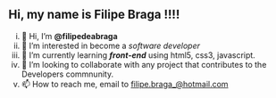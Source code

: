  <h2>Hi, my name is Filipe Braga !!!!</h2>

<ol type="i">
  <li> 👋 Hi, I’m <strong>@filipedeabraga</strong>
  <li> 👀 I’m interested in become a <em>software developer</em>
  <li> 🌱 I’m currently learning <strong><em>front-end</em></strong> using html5, css3, javascript.
  <li> 💞️ I’m looking to collaborate with any project that contributes to the Developers commnunity.
  <li> 📫 How to reach me, email to <a href="mailto:filipe.braga_@hotmail.com">filipe.braga_@hotmail.com</a>
</ol>

